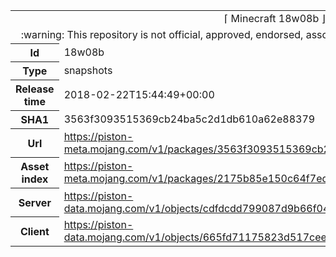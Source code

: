 <html><table>
<tr><td colspan="2" align="center"><img width="0" height="0"><br/>⌈ Minecraft 18w08b ⌋<br/><img width="0" height="0"></td></tr>
<tr><td colspan="2" align="center"><img width="0" height="0"><br/>
:warning: This repository is not official, approved, endorsed, associated or connected with Mojang :warning:
<br/><img width="0" height="0"></td></tr>
<tr><th>Id</th><td>18w08b</td></tr>
<tr><th>Type</th><td>snapshots</td></tr>
<tr><th>Release time</th><td>2018-02-22T15:44:49+00:00</td></tr>
<tr><th>SHA1</th><td>3563f3093515369cb24ba5c2d1db610a62e88379</td></tr>
<tr><th>Url</th><td><a href="https://piston-meta.mojang.com/v1/packages/3563f3093515369cb24ba5c2d1db610a62e88379/18w08b.json">https://piston-meta.mojang.com/v1/packages/3563f3093515369cb24ba5c2d1db610a62e88379/18w08b.json</a></td></tr>
<tr><th>Asset index</th><td><a href="https://piston-meta.mojang.com/v1/packages/2175b85e150c64f7ed285e7624b87c18cd992497/1.13.json">https://piston-meta.mojang.com/v1/packages/2175b85e150c64f7ed285e7624b87c18cd992497/1.13.json</a></td></tr>
<tr><th>Server</th><td><a href="https://piston-data.mojang.com/v1/objects/cdfdcdd799087d9b66f04667f0717a11e28c29cc/server.jar">https://piston-data.mojang.com/v1/objects/cdfdcdd799087d9b66f04667f0717a11e28c29cc/server.jar</a></td></tr>
<tr><th>Client</th><td><a href="https://piston-data.mojang.com/v1/objects/665fd71175823d517cee81154b374bb27ac5c070/client.jar">https://piston-data.mojang.com/v1/objects/665fd71175823d517cee81154b374bb27ac5c070/client.jar</a></td></tr>
</table></html>